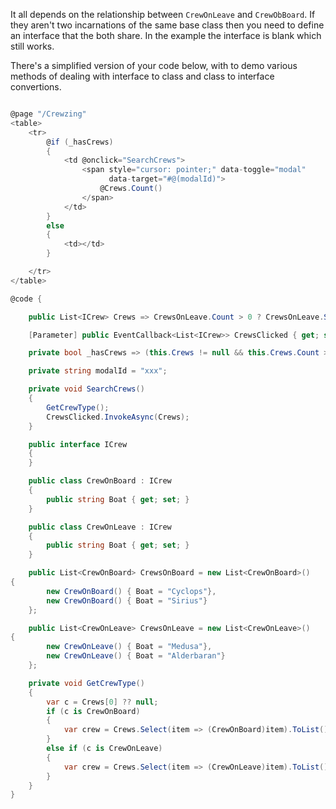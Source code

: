 It all depends on the relationship between `CrewOnLeave` and `CrewObBoard`.  If they aren't two incarnations of the same base class then you need to define an interface that the both share.  In the example the interface is blank which still works.

There's a simplified version of your code below, with to demo various methods of dealing with interface to class and class to interface convertions.

```csharp

@page "/Crewzing"
<table>
    <tr>
        @if (_hasCrews)
        {
            <td @onclick="SearchCrews">
                <span style="cursor: pointer;" data-toggle="modal"
                      data-target="#@(modalId)">
                    @Crews.Count()
                </span>
            </td>
        }
        else
        {
            <td></td>
        }

    </tr>
</table>

@code {

    public List<ICrew> Crews => CrewsOnLeave.Count > 0 ? CrewsOnLeave.Select(item => (ICrew)item).ToList() : CrewsOnBoard.Select(item => (ICrew)item).ToList();

    [Parameter] public EventCallback<List<ICrew>> CrewsClicked { get; set; }

    private bool _hasCrews => (this.Crews != null && this.Crews.Count > 0);

    private string modalId = "xxx";

    private void SearchCrews()
    {
        GetCrewType();
        CrewsClicked.InvokeAsync(Crews);
    }

    public interface ICrew
    {
    }

    public class CrewOnBoard : ICrew
    {
        public string Boat { get; set; }
    }

    public class CrewOnLeave : ICrew
    {
        public string Boat { get; set; }
    }

    public List<CrewOnBoard> CrewsOnBoard = new List<CrewOnBoard>()
{
        new CrewOnBoard() { Boat = "Cyclops"},
        new CrewOnBoard() { Boat = "Sirius"}
    };

    public List<CrewOnLeave> CrewsOnLeave = new List<CrewOnLeave>()
{
        new CrewOnLeave() { Boat = "Medusa"},
        new CrewOnLeave() { Boat = "Alderbaran"}
    };

    private void GetCrewType()
    {
        var c = Crews[0] ?? null;
        if (c is CrewOnBoard)
        {
            var crew = Crews.Select(item => (CrewOnBoard)item).ToList();
        }
        else if (c is CrewOnLeave)
        {
            var crew = Crews.Select(item => (CrewOnLeave)item).ToList();
        }
    }
}
```

